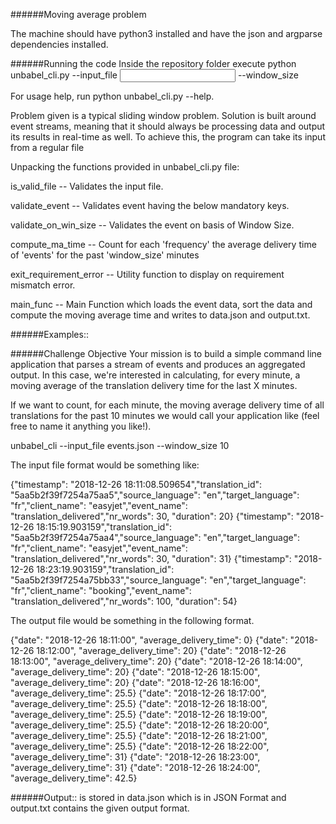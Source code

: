 ######Moving average problem

The machine should  have python3 installed and have the json and argparse dependencies installed.

######Running the code
Inside the repository folder execute python unbabel_cli.py --input_file <input json file> --window_size <window size in minutes>

For usage help, run python unbabel_cli.py --help.

Problem given is a typical sliding window problem. Solution is built around event streams, meaning
that it should always be processing data and output its results in real-time as well.
To achieve this, the program can take its input from a regular file

Unpacking the functions provided in unbabel_cli.py file:

is_valid_file -- Validates the input file. 

validate_event -- Validates event having the below mandatory keys.

validate_on_win_size -- Validates the event on basis of Window Size.

compute_ma_time -- Count for each 'frequency' the average delivery time of 'events' for the past 'window_size' minutes

exit_requirement_error -- Utility function to display on requirement mismatch error.

main_func -- Main Function which loads the event data, sort the data and compute the moving average time and writes to
            data.json and output.txt.

######Examples::

######Challenge Objective
Your mission is to build a simple command line application that parses a stream of events and produces an aggregated output. In this case, we're interested in calculating, for every minute, a moving average of the translation delivery time for the last X minutes.

If we want to count, for each minute, the moving average delivery time of all translations for the past 10 minutes we would call your application like (feel free to name it anything you like!).

unbabel_cli --input_file events.json --window_size 10

The input file format would be something like:

{"timestamp": "2018-12-26 18:11:08.509654","translation_id": "5aa5b2f39f7254a75aa5","source_language": "en","target_language": "fr","client_name": "easyjet","event_name": "translation_delivered","nr_words": 30, "duration": 20}
{"timestamp": "2018-12-26 18:15:19.903159","translation_id": "5aa5b2f39f7254a75aa4","source_language": "en","target_language": "fr","client_name": "easyjet","event_name": "translation_delivered","nr_words": 30, "duration": 31}
{"timestamp": "2018-12-26 18:23:19.903159","translation_id": "5aa5b2f39f7254a75bb33","source_language": "en","target_language": "fr","client_name": "booking","event_name": "translation_delivered","nr_words": 100, "duration": 54}

The output file would be something in the following format.

{"date": "2018-12-26 18:11:00", "average_delivery_time": 0}
{"date": "2018-12-26 18:12:00", "average_delivery_time": 20}
{"date": "2018-12-26 18:13:00", "average_delivery_time": 20}
{"date": "2018-12-26 18:14:00", "average_delivery_time": 20}
{"date": "2018-12-26 18:15:00", "average_delivery_time": 20}
{"date": "2018-12-26 18:16:00", "average_delivery_time": 25.5}
{"date": "2018-12-26 18:17:00", "average_delivery_time": 25.5}
{"date": "2018-12-26 18:18:00", "average_delivery_time": 25.5}
{"date": "2018-12-26 18:19:00", "average_delivery_time": 25.5}
{"date": "2018-12-26 18:20:00", "average_delivery_time": 25.5}
{"date": "2018-12-26 18:21:00", "average_delivery_time": 25.5}
{"date": "2018-12-26 18:22:00", "average_delivery_time": 31}
{"date": "2018-12-26 18:23:00", "average_delivery_time": 31}
{"date": "2018-12-26 18:24:00", "average_delivery_time": 42.5}

######Output:: 
is stored in data.json which is in JSON Format and output.txt contains the given output format.
